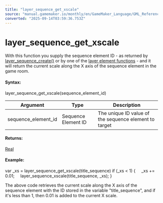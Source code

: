 ```yaml
---
title: "layer_sequence_get_xscale"
source: "manual.gamemaker.io/monthly/en/GameMaker_Language/GML_Reference/Asset_Management/Rooms/Sequence_Layers/layer_sequence_get_xscale.htm"
converted: "2025-09-14T03:59:36.753Z"
---
```


# layer\_sequence\_get\_xscale

With this function you supply the sequence element ID - as returned by [layer\_sequence\_create()](layer_sequence_create.md) or by one of the [layer element functions](../General_Layer_Functions/General_Layer_Functions.md) - and it will return the current scale along the X axis of the sequence element in the game room.

#### Syntax:

layer\_sequence\_get\_xscale(sequence\_element\_id)

| Argument | Type | Description |
| --- | --- | --- |
| sequence_element_id | Sequence Element ID | The unique ID value of the sequence element to target |

#### Returns:

[Real](../../../../GML_Overview/Data_Types.md)

#### Example:

var \_xs = layer\_sequence\_get\_xscale(title\_sequence)
if (\_xs < 1)
{
    \_xs += 0.01;
    layer\_sequence\_xscale(title\_sequence, \_xs);
}

The above code retrieves the current scale along the X axis of the sequence element with the ID stored in the variable "title\_sequence", and if it's less than 1, then 0.01 is added to the current X scale.